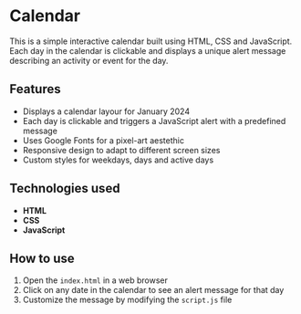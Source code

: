 # Calendar #

This is a simple interactive calendar built using HTML, CSS and JavaScript. Each day in the calendar is clickable and displays a unique alert message describing an activity or event for the day.

## Features

* Displays a calendar layour for January 2024
* Each day is clickable and triggers a JavaScript alert with a predefined message
* Uses Google Fonts for a pixel-art aestethic
* Responsive design to adapt to different screen sizes
* Custom styles for weekdays, days and active days

## Technologies used

* **HTML**
* **CSS**
* **JavaScript**

## How to use

1. Open the ```index.html``` in a web browser
2. Click on any date in the calendar to see an alert message for that day
3. Customize the message by modifying the ```script.js``` file

